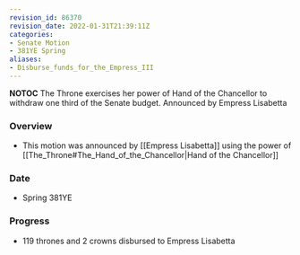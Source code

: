 ```yaml
---
revision_id: 86370
revision_date: 2022-01-31T21:39:11Z
categories:
- Senate Motion
- 381YE Spring
aliases:
- Disburse_funds_for_the_Empress_III
---
```



__NOTOC__
The Throne exercises her power of Hand of the Chancellor to withdraw one third of the Senate budget.
Announced by Empress Lisabetta
 
### Overview
* This motion was announced by [[Empress Lisabetta]] using the power of [[The_Throne#The_Hand_of_the_Chancellor|Hand of the Chancellor]]
 
### Date
* Spring 381YE
 
### Progress
* 119 thrones and 2 crowns disbursed to Empress Lisabetta